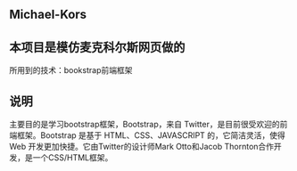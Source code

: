 ## Michael-Kors

## 本项目是模仿麦克科尔斯网页做的
所用到的技术：bookstrap前端框架

## 说明
主要目的是学习bootstrap框架，Bootstrap，来自 Twitter，是目前很受欢迎的前端框架。Bootstrap 是基于 HTML、CSS、JAVASCRIPT 的，它简洁灵活，使得 Web 开发更加快捷。它由Twitter的设计师Mark Otto和Jacob Thornton合作开发，是一个CSS/HTML框架。
